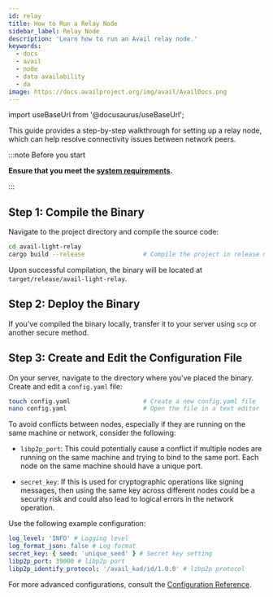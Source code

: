 ```yaml
---
id: relay
title: How to Run a Relay Node
sidebar_label: Relay Node
description: 'Learn how to run an Avail relay node.'
keywords:
  - docs
  - avail
  - node
  - data availability
  - da
image: https://docs.availproject.org/img/avail/AvailDocs.png
---
```


import useBaseUrl from '@docusaurus/useBaseUrl';

This guide provides a step-by-step walkthrough for setting up a relay node, which can help resolve connectivity issues between network peers.

:::note Before you start

**Ensure that you meet the [<ins>system requirements</ins>](/docs/operate/requirements.md).**

:::

## Step 1: Compile the Binary

Navigate to the project directory and compile the source code:

```bash
cd avail-light-relay
cargo build --release                # Compile the project in release mode
```

Upon successful compilation, the binary will be located at `target/release/avail-light-relay`.

## Step 2: Deploy the Binary

If you've compiled the binary locally, transfer it to your server using `scp` or another secure method.

## Step 3: Create and Edit the Configuration File

On your server, navigate to the directory where you've placed the binary. Create and edit a `config.yaml` file:

```bash
touch config.yaml                    # Create a new config.yaml file
nano config.yaml                     # Open the file in a text editor
```

To avoid conflicts between nodes, especially if they are running on the same machine or network, consider the following:

- `libp2p_port`: This could potentially cause a conflict if multiple nodes are running on the same machine and trying to bind to the same port. Each node on the same machine should have a unique port.

- `secret_key`: If this is used for cryptographic operations like signing messages, then using the same key across different nodes could be a security risk and could also lead to logical errors in the network operation.

Use the following example configuration:

```yaml
log_level: 'INFO' # Logging level
log_format_json: false # Log format
secret_key: { seed: 'unique_seed' } # Secret key setting
libp2p_port: 39000 # libp2p port
libp2p_identify_protocol: '/avail_kad/id/1.0.0' # libp2p protocol
```

For more advanced configurations, consult the [<ins>Configuration Reference</ins>](https://github.com/availproject/avail-light-relay#config-reference).
